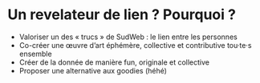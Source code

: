 # Un revelateur de lien ? Pourquoi ?

- Valoriser un des « trucs » de SudWeb :  le lien entre les personnes  
- Co-créer une œuvre d’art éphémère, collective et contributive tou·te·s ensemble  
- Créer de la donnée de manière fun, originale et collective  
- Proposer une alternative aux goodies (héhé)  


